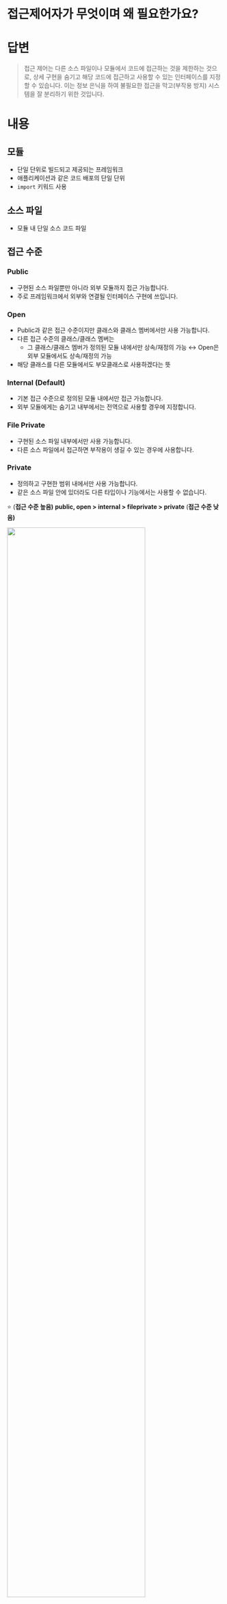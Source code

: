 # 접근제어자가 무엇이며 왜 필요한가요?

# 답변

> 접근 제어는 다른 소스 파일이나 모듈에서 코드에 접근하는 것을 제한하는 것으로,
상세 구현을 숨기고 해당 코드에 접근하고 사용할 수 있는 인터페이스를 지정할 수 있습니다.
이는 정보 은닉을 하여 불필요한 접근을 막고(부작용 방지) 시스템을 잘 분리하기 위한 것입니다.
> 

# 내용

## 모듈

- 단일 단위로 빌드되고 제공되는 프레임워크
- 애플리케이션과 같은 코드 배포의 단일 단위
- `import` 키워드 사용

## 소스 파일

- 모듈 내 단일 소스 코드 파일

## 접근 수준

### Public

- 구현된 소스 파일뿐만 아니라 외부 모듈까지 접근 가능합니다.
- 주로 프레임워크에서 외부와 연결될 인터페이스 구현에 쓰입니다.

### Open

- Public과 같은 접근 수준이지만 클래스와 클래스 멤버에서만 사용 가능합니다.
- 다른 접근 수준의 클래스/클래스 멤버는
    - 그 클래스/클래스 멤버가 정의된 모듈 내에서만 상속/재정의 가능 ↔ Open은 외부 모듈에서도 상속/재정의 가능
- 해당 클래스를 다른 모듈에서도 부모클래스로 사용하겠다는 뜻

### Internal (Default)

- 기본 접근 수준으로 정의된 모듈 내에서만 접근 가능합니다.
- 외부 모듈에게는 숨기고 내부에서는 전역으로 사용할 경우에 지정합니다.

### File Private

- 구현된 소스 파일 내부에서만 사용 가능합니다.
- 다른 소스 파일에서 접근하면 부작용이 생길 수 있는 경우에 사용합니다.

### Private

- 정의하고 구현한 범위 내에서만 사용 가능합니다.
- 같은 소스 파일 안에 있더라도 다른 타입이나 기능에서는 사용할 수 없습니다.

⭐ (**접근 수준 높음)** **public, open > internal > fileprivate > private** (**접근 수준 낮음)**

<img src=https://user-images.githubusercontent.com/31722496/211302632-11308e86-0a4d-48cb-ba9e-cc837ee90f4f.png width=80%>

## 기본 원칙

> 상위 요소보다 접근 수준이 높은 하위 요소를 정의할 수 없다.
함수는 파라미터 타입과 반환 타입보다 높은 접근 수준을 가질 수 없다.
상수, 변수, 프로퍼티는 타입보다 높은 접근 수준을 가질 수 없다.
> 

### ex)

private 클래스의 멤버 변수/메서드가 public → X

public 튜플, 튜플 내부 요소는 private → X (튜플의 내부 요소 접근 수준보다 높은 접근 수준을 가질 수 없다.)

private 타입을 public 프로퍼티로 작성하는 것 → X

열거형의 케이스는 열거형과 같은 접근 수준을 가진다. → 케이스마다 다른 접근 수준 지정 불가능

## 서브클래싱

> 하위 클래스는 상위 클래스의 접근 수준보다 높은 접근 수준을 가질 수 없다.
하지만 상속된 클래스 멤버를 상위 클래스 버전보다 높은 접근 수준을 가질 수 있게 재정의 할 수 있다.
> 

```swift
public class A {
    fileprivate func someMethod() {}
}

internal class B: A {
    override internal func someMethod() {}
}
```

- A를 상속한 B는 접근 수준이 낮아졌다. (public > internal)
- 하지만 override한 someMethod()는 접근 수준이 높아졌다. (fileprivate < internal)

- 상위 클래스의 멤버에 대한 호출이 허용된 접근 수준 컨텍스트 내에서, 하위 클래스 멤버보다 낮은 접근 권한을 가진 상위 클래스 멤버 호출이 가능하다.
    - 같은 소스 파일 안에서 상위 클래스의 fileprivate 멤버 호출 or 같은 모듈 안에서 상위 클래스의 internal 멤버 호출하는 경우

```swift
public class A {
    fileprivate func someMethod() {}
}

internal class B: A {
    override internal func someMethod() {
        super.someMethod()
    }
}
```

- 상위 클래스 A와 하위 클래스 B는 같은 소스 파일에 정의됐으므로 super.someMethod()를 호출하기 위한 someMethod()의 구현은 유효하다.

## Getter와 Setter

> 상수, 변수, 프로퍼티, 서브스크립트에 대한 getter와 setter는 자동으로 같은 접근 수준을 갖습니다.
하지만 읽기-쓰기 범위를 제한하기 위해 즉, 읽기 전용으로 제한하기 위해 setter만 더 낮은 접근 수준을 갖도록 할 수 있습니다.
> 

```swift
public struct TrackedString {
    public private(set) var numberOfEdits = 0
    public var value: String = "" {
        didSet {
            numberOfEdits += 1
        }
    }
    public init() {}
}
```

- numberOfEdits의 getter는 public이고 setter는 private으로 명시하여 구조체 정의 외부에서는 읽기 전용 프로퍼티로 사용할 수 있습니다.

# 추가 질문

## 정보 은닉에 대해

정보 은닉이 필요한 이유? 정보 은닉과 캡슐화에 대한 오해...

[객체지향의 올바른 이해 : 5. 정보 은닉(information hiding)](https://effectiveprogramming.tistory.com/entry/%EA%B0%9D%EC%B2%B4%EC%A7%80%ED%96%A5-%EC%A0%95%EB%B3%B4-%EC%9D%80%EB%8B%89information-hiding%EC%97%90-%EB%8C%80%ED%95%9C-%EC%98%AC%EB%B0%94%EB%A5%B8-%EC%9D%B4%ED%95%B4)

[Information Hiding](http://egloos.zum.com/aeternum/v/1232020)

꼭 읽어보기

# 참고 자료

[Access Control - The Swift Programming Language (Swift 5.7)](https://docs.swift.org/swift-book/LanguageGuide/AccessControl.html)

[Swift_language_guide_kr/access-control.md at master · bbiguduk/Swift_language_guide_kr](https://github.com/bbiguduk/Swift_language_guide_kr/blob/master/language-guide-1/access-control.md)
